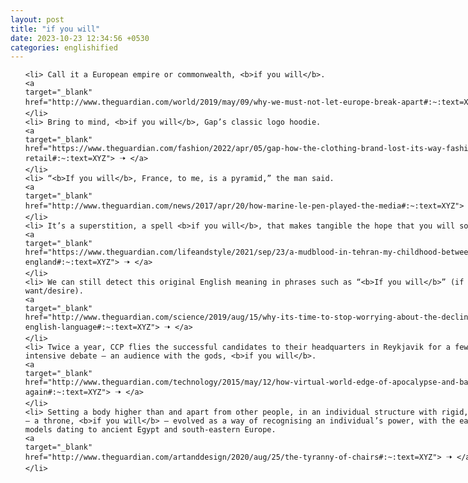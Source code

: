 ```yaml
---
layout: post
title: "if you will"
date: 2023-10-23 12:34:56 +0530
categories: englishified
---
```

<style>
    ol {
        width: 800px;
        margin: 0 auto;
    }
ol li {
    font-size: 18px;
    line-height: 1.5;
    padding-bottom: 8px;
}
</style>
<ol>

    <li> Call it a European empire or commonwealth, <b>if you will</b>.
    <a 
    target="_blank" 
    href="http://www.theguardian.com/world/2019/may/09/why-we-must-not-let-europe-break-apart#:~:text=XYZ"> 🠢 </a>
    </li>
    <li> Bring to mind, <b>if you will</b>, Gap’s classic logo hoodie.
    <a 
    target="_blank" 
    href="https://www.theguardian.com/fashion/2022/apr/05/gap-how-the-clothing-brand-lost-its-way-fashion-retail#:~:text=XYZ"> 🠢 </a>
    </li>
    <li> “<b>If you will</b>, France, to me, is a pyramid,” the man said.
    <a 
    target="_blank" 
    href="http://www.theguardian.com/news/2017/apr/20/how-marine-le-pen-played-the-media#:~:text=XYZ"> 🠢 </a>
    </li>
    <li> It’s a superstition, a spell <b>if you will</b>, that makes tangible the hope that you will soon return.
    <a 
    target="_blank" 
    href="https://www.theguardian.com/lifeandstyle/2021/sep/23/a-mudblood-in-tehran-my-childhood-between-iran-and-england#:~:text=XYZ"> 🠢 </a>
    </li>
    <li> We can still detect this original English meaning in phrases such as “<b>If you will</b>” (if you want/desire).
    <a 
    target="_blank" 
    href="http://www.theguardian.com/science/2019/aug/15/why-its-time-to-stop-worrying-about-the-decline-of-the-english-language#:~:text=XYZ"> 🠢 </a>
    </li>
    <li> Twice a year, CCP flies the successful candidates to their headquarters in Reykjavik for a few days of intensive debate – an audience with the gods, <b>if you will</b>.
    <a 
    target="_blank" 
    href="http://www.theguardian.com/technology/2015/may/12/how-virtual-world-edge-of-apocalypse-and-back-again#:~:text=XYZ"> 🠢 </a>
    </li>
    <li> Setting a body higher than and apart from other people, in an individual structure with rigid, flat planes – a throne, <b>if you will</b> – evolved as a way of recognising an individual’s power, with the earliest known models dating to ancient Egypt and south-eastern Europe.
    <a 
    target="_blank" 
    href="http://www.theguardian.com/artanddesign/2020/aug/25/the-tyranny-of-chairs#:~:text=XYZ"> 🠢 </a>
    </li>